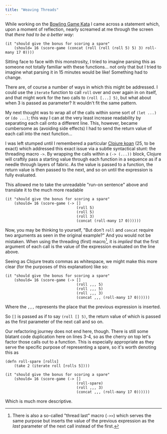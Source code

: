 ```yaml
---
title: "Weaving Threads"
---
```


While working on the [Bowling Game Kata](http://butunclebob.com/ArticleS.UncleBob.TheBowlingGameKata) I came across a statement which, upon a moment of reflection, nearly screamed at me through the screen that *there had to be a better way*:

```
(it "should give the bonus for scoring a spare"
    (should= 16 (score-game (concat (roll (roll (roll 5) 5) 3) roll-many 17 0))))
```

Sitting face to face with this monstrosity, I tried to imagine parsing this as someone not totally familiar with these functions... not only that but I tried to imagine what parsing it in 15 minutes would be like! Something had to change.

There are, of course a number of ways in which this might be addressed. I could use the `iterate` function to call `roll` over and over again in on itself, and that might work for the two calls to `(roll [...] 5)`, but what about when 3 is passed as parameter? It wouldn't fit the same pattern.

My next thought was to wrap all of the calls within some sort of `(let ...)` or `(do ...)`; this way I can at the very least increase readability by separating each call onto a different line. This, however, became cumbersome as (avoiding side effects) I had to send the return value of each call into the next function...

I was left stumped until I remembered a particular [Clojure koan](https://github.com/functional-koans/clojure-koans) (25, to be exact) which addressed this exact issue via a subtle syntactical stunt: the threading macro `->`. By wrapping the calls within a `(-> (...))` block, Clojure will craftily pass a starting value through each function in a sequence as if a needle through layers of fabric. As the value is passed to a function, the return value is then passed to the next, and so on until the expression is fully evaluated.

This allowed me to take the unreadable "run-on sentence" above and translate it to the much more readable

```
(it "should give the bonus for scoring a spare"
    (should= 16 (score-game (-> []
                                (roll 5)
                                (roll 5)
                                (roll 3)
                                (concat (roll-many 17 0))))))
```

Now, you may be thinking to yourself, "But don't `roll` and `concat` require two arguments as seen in the original example?" And you would not be mistaken. When using the threading (first) macro[^1], it is *implied* that the first argument of each call is the value of the expression evaluated on the line above.

Seeing as Clojure treats commas as whitespace, we might make this more clear (for the purposes of this explanation) like so:

```
(it "should give the bonus for scoring a spare"
    (should= 16 (score-game (-> []
                                (roll ,,, 5)
                                (roll ,,, 5)
                                (roll ,,, 3)
                                (concat ,,, (roll-many 17 0))))))
```

Where the `,,,` represents the place that the previous expression is inserted.

So `[]` is passed as if to say `(roll [] 5)`, the return value of which is passed as the first parameter of the next call and so on.

Our refactoring journey does not end here, though. There is still some blatant code duplication here on lines 3-4, so as the cherry on top let's factor those calls out to a function. This is especially appropriate as they serve the specific purpose of representing a spare, so it's worth denoting this as

```
(defn roll-spare [rolls]
    (take 2 (iterate roll [rolls 5])))

(it "should give the bonus for scoring a spare"
    (should= 16 (score-game (-> []
                                (roll-spare)
                                (roll ,,, 3)
                                (concat ,,, (roll-many 17 0))))))
```

Which is much more descriptive.

[^1]: There is also a so-called "thread last" macro (`->>`) which serves the same purpose but inserts the value of the previous expression as the *last* parameter of the next call instead of the first.
